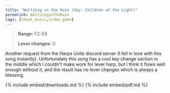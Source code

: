 ```yaml
---
title: "Waltzing in the Rain (Sky: Children of the Light)"
permalink: WaltzingintheRain
tags: [sheet_music,video_game]
---
```


>**Range:** F2-E6
>
>**Lever changes:** 0

Another request from the Harps Unite discord server (I fell in love with this song instantly). Unfortunately this song has a cool key change section in the middle which I couldn't make work for lever harp, but I think it flows well enough without it, and the result has no lever changes which is always a blessing.

{% include embed/downloads.md %}
{% include embed/pdf.md %}